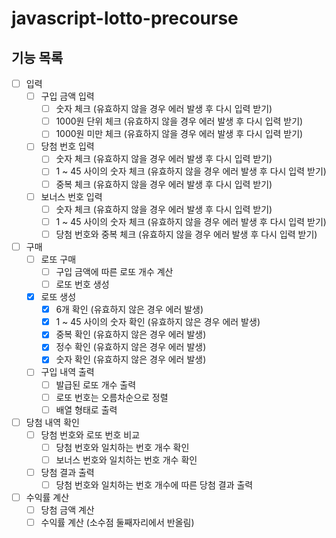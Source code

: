 # javascript-lotto-precourse

## 기능 목록

- [ ] 입력
  - [ ] 구입 금액 입력
    - [ ] 숫자 체크 (유효하지 않을 경우 에러 발생 후 다시 입력 받기)
    - [ ] 1000원 단위 체크 (유효하지 않을 경우 에러 발생 후 다시 입력 받기)
    - [ ] 1000원 미만 체크 (유효하지 않을 경우 에러 발생 후 다시 입력 받기)
  - [ ] 당첨 번호 입력
    - [ ] 숫자 체크 (유효하지 않을 경우 에러 발생 후 다시 입력 받기)
    - [ ] 1 ~ 45 사이의 숫자 체크 (유효하지 않을 경우 에러 발생 후 다시 입력 받기)
    - [ ] 중복 체크 (유효하지 않을 경우 에러 발생 후 다시 입력 받기)
  - [ ] 보너스 번호 입력
    - [ ] 숫자 체크 (유효하지 않을 경우 에러 발생 후 다시 입력 받기)
    - [ ] 1 ~ 45 사이의 숫자 체크 (유효하지 않을 경우 에러 발생 후 다시 입력 받기)
    - [ ] 당첨 번호와 중복 체크 (유효하지 않을 경우 에러 발생 후 다시 입력 받기)
- [ ] 구매
  - [ ] 로또 구매
    - [ ] 구입 금액에 따른 로또 개수 계산
    - [ ] 로또 번호 생성
  - [x] 로또 생성
    - [x] 6개 확인 (유효하지 않은 경우 에러 발생)
    - [x] 1 ~ 45 사이의 숫자 확인 (유효하지 않은 경우 에러 발생)
    - [x] 중복 확인 (유효하지 않은 경우 에러 발생)
    - [x] 정수 확인 (유효하지 않은 경우 에러 발생)
    - [x] 숫자 확인 (유효하지 않은 경우 에러 발생)
  - [ ] 구입 내역 출력
    - [ ] 발급된 로또 개수 출력
    - [ ] 로또 번호는 오름차순으로 정렬
    - [ ] 배열 형태로 출력
- [ ] 당첨 내역 확인
  - [ ] 당첨 번호와 로또 번호 비교
    - [ ] 당첨 번호와 일치하는 번호 개수 확인
    - [ ] 보너스 번호와 일치하는 번호 개수 확인
  - [ ] 당첨 결과 출력
    - [ ] 당첨 번호와 일치하는 번호 개수에 따른 당첨 결과 출력
- [ ] 수익률 계산
  - [ ] 당첨 금액 계산
  - [ ] 수익률 계산 (소수점 둘째자리에서 반올림)
